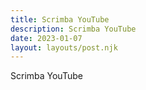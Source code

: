 ```yaml
---
title: Scrimba YouTube
description: Scrimba YouTube
date: 2023-01-07
layout: layouts/post.njk
---
```


Scrimba YouTube